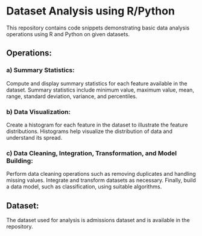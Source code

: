 # Dataset Analysis using R/Python

This repository contains code snippets demonstrating basic data analysis operations using R and Python on given datasets.

## Operations:

### a) Summary Statistics:
Compute and display summary statistics for each feature available in the dataset. Summary statistics include minimum value, maximum value, mean, range, standard deviation, variance, and percentiles.

### b) Data Visualization:
Create a histogram for each feature in the dataset to illustrate the feature distributions. Histograms help visualize the distribution of data and understand its spread.

### c) Data Cleaning, Integration, Transformation, and Model Building:
Perform data cleaning operations such as removing duplicates and handling missing values. Integrate and transform datasets as necessary. Finally, build a data model, such as classification, using suitable algorithms.

## Dataset:
The dataset used for analysis is admissions dataset and is available in the repository.
